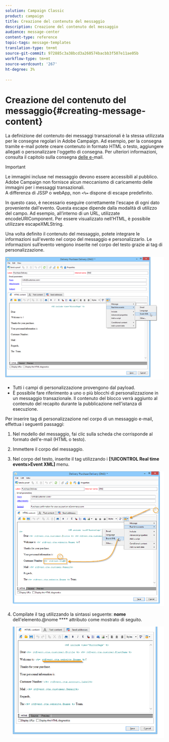 ```yaml
---
solution: Campaign Classic
product: campaign
title: Creazione del contenuto del messaggio
description: Creazione del contenuto del messaggio
audience: message-center
content-type: reference
topic-tags: message-templates
translation-type: tm+mt
source-git-commit: 972885c3a38bcd3a260574bacbb3f507e11ae05b
workflow-type: tm+mt
source-wordcount: '267'
ht-degree: 3%

---
```



# Creazione del contenuto del messaggio{#creating-message-content}

La definizione del contenuto dei messaggi transazionali è la stessa utilizzata per le consegne regolari in  Adobe Campaign. Ad esempio, per la consegna tramite e-mail potete creare contenuto in formato HTML o testo, aggiungere allegati o personalizzare l&#39;oggetto di consegna. Per ulteriori informazioni, consulta il capitolo sulla consegna [delle e-](../../delivery/using/about-email-channel.md)mail.

>[!IMPORTANT]
>
>Le immagini incluse nel messaggio devono essere accessibili al pubblico.  Adobe Campaign non fornisce alcun meccanismo di caricamento delle immagini per i messaggi transazionali.\
>A differenza di JSSP o webApp, non `<%=` dispone di escape predefinito.
>
>In questo caso, è necessario eseguire correttamente l&#39;escape di ogni dato proveniente dall&#39;evento. Questa escape dipende dalla modalità di utilizzo del campo. Ad esempio, all’interno di un URL, utilizzate encodeURIComponent. Per essere visualizzato nell’HTML, è possibile utilizzare escapeXMLString.

Una volta definito il contenuto del messaggio, potete integrare le informazioni sull&#39;evento nel corpo del messaggio e personalizzarlo. Le informazioni sull’evento vengono inserite nel corpo del testo grazie ai tag di personalizzazione.

![](assets/messagecenter_create_content_001.png)

* Tutti i campi di personalizzazione provengono dal payload.
* È possibile fare riferimento a uno o più blocchi di personalizzazione in un messaggio transazionale. Il contenuto del blocco verrà aggiunto al contenuto del recapito durante la pubblicazione nell&#39;istanza di esecuzione.

Per inserire tag di personalizzazione nel corpo di un messaggio e-mail, effettua i seguenti passaggi:

1. Nel modello del messaggio, fai clic sulla scheda che corrisponde al formato dell&#39;e-mail (HTML o testo).
1. Immettere il corpo del messaggio.
1. Nel corpo del testo, inserite il tag utilizzando i **[!UICONTROL Real time events>Event XML]** menu.

   ![](assets/messagecenter_create_custo_002.png)

1. Compilate il tag utilizzando la sintassi seguente: **nome** dell&#39;elemento.@nome **** attributo come mostrato di seguito.

   ![](assets/messagecenter_create_custo_003.png)


